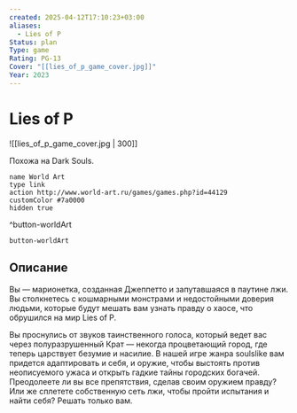 ```yaml
---
created: 2025-04-12T17:10:23+03:00
aliases:
  - Lies of P
Status: plan
Type: game
Rating: PG-13
Cover: "[[lies_of_p_game_cover.jpg]]"
Year: 2023
---
```


# Lies of P

![[lies_of_p_game_cover.jpg | 300]]

Похожа на Dark Souls.


```button
name World Art
type link
action http://www.world-art.ru/games/games.php?id=44129
customColor #7a0000
hidden true
```
^button-worldArt



`button-worldArt`

## Описание

Вы — марионетка, созданная Джеппетто и запутавшаяся в паутине лжи. Вы столкнетесь с кошмарными монстрами и недостойными доверия людьми, которые будут мешать вам узнать правду о хаосе, что обрушился на мир Lies of P.

Вы проснулись от звуков таинственного голоса, который ведет вас через полуразрушенный Крат — некогда процветающий город, где теперь царствует безумие и насилие. В нашей игре жанра soulslike вам придется адаптировать и себя, и оружие, чтобы выстоять против неописуемого ужаса и открыть гадкие тайны городских богачей. Преодолеете ли вы все препятствия, сделав своим оружием правду? Или же сплетете собственную сеть лжи, чтобы пройти испытания и найти себя? Решать только вам.

